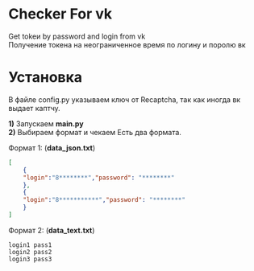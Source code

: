 # Checker For vk
Get tokeи by password and login from vk <br/>
Получение токена на неограниченное время по логину и поролю вк

# Установка

В файле config.py указываем ключ от Recaptcha, так как иногда вк выдает каптчу.

**1)** Запускаем **main.py** <br/>
**2)** Выбираем формат и чекаем
Есть два формата.

Формат 1: (**data_json.txt**)
```json
[
	{
	"login":"8********","password": "********"
	},
	{
	"login":"8***********","password": "********"
	}
]
```
Формат 2: (**data_text.txt**)

```text
login1 pass1
login2 pass2
login3 pass3
```
